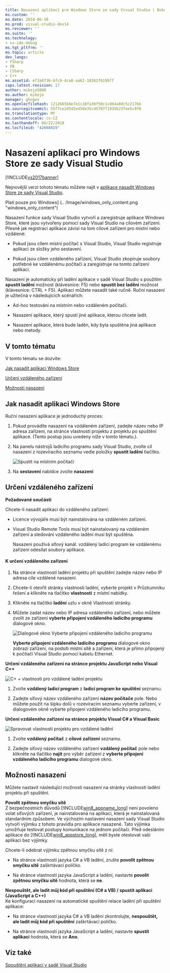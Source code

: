 ```yaml
---
title: Nasazení aplikací pro Windows Store ze sady Visual Studio | Dokumentace Microsoftu
ms.custom: ''
ms.date: 2018-06-30
ms.prod: visual-studio-dev14
ms.reviewer: ''
ms.suite: ''
ms.technology:
- vs-ide-debug
ms.tgt_pltfrm: ''
ms.topic: article
dev_langs:
- FSharp
- VB
- CSharp
- C++
ms.assetid: ef3a0f36-bfc9-4ca0-aa61-18261f619bff
caps.latest.revision: 17
author: mikejo5000
ms.author: mikejo
manager: ghogen
ms.openlocfilehash: 1212665b8e7e1c28fa30f50c1cd64a0dc5c217bb
ms.sourcegitcommit: 55f7ce2d5d2e458e35c45787f1935b237ee5c9f8
ms.translationtype: MT
ms.contentlocale: cs-CZ
ms.lasthandoff: 08/22/2018
ms.locfileid: "42668819"
---
```

# <a name="deploy-windows-store-apps-from-visual-studio"></a>Nasazení aplikací pro Windows Store ze sady Visual Studio
[!INCLUDE[vs2017banner](../includes/vs2017banner.md)]

Nejnovější verzi tohoto tématu můžete najít v [aplikace nasadit Windows Store ze sady Visual Studio](https://docs.microsoft.com/visualstudio/debugger/deploy-windows-store-apps-from-visual-studio).  
  
Platí pouze pro Windows] (.. /Image/windows_only_content.png "windows_only_content")  
  
 Nasazení funkce sady Visual Studio vytvoří a zaregistruje aplikace Windows Store, které jsou vytvořeny pomocí sady Visual Studio na cílovém zařízení. Přesně jak registraci aplikace závisí na tom cílové zařízení pro místní nebo vzdálené:  
  
-   Pokud jsou cílem místní počítač s Visual Studio, Visual Studio registruje aplikaci ze složky jeho sestavení.  
  
-   Pokud jsou cílem vzdáleného zařízení, Visual Studio zkopíruje soubory potřebné ke vzdálenému počítači a zaregistruje na tomto zařízení aplikaci.  
  
 Nasazení je automaticky při ladění aplikace v sadě Visual Studio s použitím **spustit ladění** možnost (klávesnice: F5) nebo **spustit bez ladění** možnost (klávesnice: CTRL + F5). Aplikaci můžete nasadit také ručně. Ruční nasazení je užitečná v následujících scénářích:  
  
-   Ad-hoc testování na místním nebo vzdáleném počítači.  
  
-   Nasazení aplikace, který spustí jiné aplikace, kterou chcete ladit.  
  
-   Nasazení aplikace, která bude laděn, kdy byla spuštěna jiná aplikace nebo metody.  
  
##  <a name="BKMK_In_this_topic"></a> V tomto tématu  
 V tomto tématu se dozvíte:  
  
 [Jak nasadit aplikaci Windows Store](#BKMK_How_to_deploy_a_Windows_Store_app)  
  
 [Určení vzdáleného zařízení](#BKMK_How_to_specify_a_remote_device)  
  
 [Možnosti nasazení](#BKMK_Deployment_options)  
  
##  <a name="BKMK_How_to_deploy_a_Windows_Store_app"></a> Jak nasadit aplikaci Windows Store  
 Ruční nasazení aplikace je jednoduchý proces:  
  
1.  Pokud provádíte nasazení na vzdáleném zařízení, zadejte název nebo IP adresa zařízení, na stránce vlastností projektu z projektu po spuštění aplikace. (Tento postup jsou uvedeny níže v tomto tématu.).  
  
2.  Na panelu nástrojů ladicího programu sady Visual Studio, zvolte cíl nasazení z rozevíracího seznamu vedle položky **spustit ladění** tlačítko.  
  
     ![Spustit na místním počítači](../debugger/media/vsrun-f5-local.png "VSRUN_F5_Local")  
  
3.  Na **sestavení** nabídce zvolte **nasazení**  
  
##  <a name="BKMK_How_to_specify_a_remote_device"></a> Určení vzdáleného zařízení  
 **Požadované součásti**  
  
 Chcete-li nasadit aplikaci do vzdáleného zařízení:  
  
-   Licence vývojáře musí být nainstalována na vzdáleném zařízení.  
  
-   Visual Studio Remote Tools musí být nainstalovaný na vzdáleném zařízení a sledování vzdáleného ladění musí být spuštěna.  
  
     Nasazení používá síťový kanál. vzdálený ladicí program ke vzdálenému zařízení odesílat soubory aplikace.  
  
#### <a name="to-specify-a-remote-device"></a>K určení vzdáleného zařízení  
  
1.  Na stránce vlastností ladění projektu při spuštění zadejte název nebo IP adresa cíle vzdálené nasazení.  
  
2.  Chcete-li otevřít stránky vlastnosti ladění, vyberte projekt v Průzkumníku řešení a klikněte na tlačítko **vlastnosti** z místní nabídky.  
  
3.  Klikněte na tlačítko **ladění** uzlu v okně Vlastnosti stránky.  
  
4.  Můžete zadat název nebo IP adresa vzdáleného zařízení, nebo můžete zvolit ze zařízení **vyberte připojení vzdáleného ladicího programu** dialogové okno.  
  
     ![Dialogové okno Vyberte připojení vzdáleného ladicího programu](../debugger/media/vsrun-selectremotedebuggerdlg.png "VSRUN_SelectRemoteDebuggerDlg")  
  
     **Vyberte připojení vzdáleného ladicího programu** dialogové okno zobrazí zařízení, na podsíti místní sítě a zařízení, která je přímo připojený k počítači Visual Studio pomocí kabelu Ethernet.  
  
 **Určení vzdáleného zařízení na stránce projektu JavaScript nebo Visual C++**  
  
 ![C&#43; &#43; vlastnosti pro vzdálené ladění projektu](../debugger/media/vsrun-cpp-projprop-remote.png "VSRUN_CPP_ProjProp_Remote")  
  
1.  Zvolte **vzdálený ladicí program** z **ladicí program ke spuštění** seznamu.  
  
2.  Zadejte síťový název vzdáleného zařízení **název počítače** pole. Nebo můžete použít na šipku dolů v rozevíracím seznamu vyberte zařízení, v dialogovém okně vyberte připojení vzdáleného ladicího programu.  
  
 **Určení vzdáleného zařízení na stránce projektu Visual C# a Visual Basic**  
  
 ![Spravovat vlastnosti projektu pro vzdálené ladění](../debugger/media/vsrun-managed-projprop-remote.png "VSRUN_Managed_ProjProp_Remote")  
  
1.  Zvolte **vzdálený počítač** z **cílové zařízení** seznamu.  
  
2.  Zadejte síťový název vzdáleného zařízení **vzdálený počítač** pole nebo klikněte na tlačítko **najít** pro výběr zařízení z **vyberte připojení vzdáleného ladicího programu** dialogové okno.  
  
##  <a name="BKMK_Deployment_options"></a> Možnosti nasazení  
 Můžete nastavit následující možnosti nasazení na stránky vlastnosti ladění projektu při spuštění.  
  
 **Povolit zpětnou smyčku sítě**  
 Z bezpečnostních důvodů [!INCLUDE[win8_appname_long](../includes/win8-appname-long-md.md)] není povoleno volat síťových zařízení, je nainstalovaná na aplikaci, která je nainstalovaná standardním způsobem. Ve výchozím nastavení nasazení sady Visual Studio vytvoří výjimku z tohoto pravidla pro aplikace nasazené. Tato výjimka umožňuje testovat postupy komunikace na jednom počítači. Před odesláním aplikace do [!INCLUDE[win8_appstore_long](../includes/win8-appstore-long-md.md)], měli byste otestovat vaši aplikaci bez výjimky.  
  
 Chcete-li odebrat výjimku zpětnou smyčku sítě z ní:  
  
-   Na stránce vlastností jazyka C# a VB ladění, zrušte **povolit zpětnou smyčku sítě** zaškrtávací políčko.  
  
-   Na stránce vlastností jazyka JavaScript a ladění, nastavte **povolit zpětnou smyčku sítě** hodnota, která se **ne**.  
  
 **Nespouštět, ale ladit můj kód při spuštění (C# a VB) / spustit aplikaci (JavaScript a C++)**  
 Ke konfiguraci nasazení na automatické spuštění relace ladění při spuštění aplikace:  
  
-   Na stránce vlastností jazyka C# a VB ladění zkontrolujte, **nespouštět, ale ladit můj kód při spuštění** zaškrtávací políčko.  
  
-   Na stránce vlastností jazyka JavaScript a ladění, nastavte **spustit aplikaci** hodnota, která se **Ano**.  
  
## <a name="see-also"></a>Viz také  
 [Spouštění aplikací v sadě Visual Studio](../debugger/run-store-apps-from-visual-studio.md)



